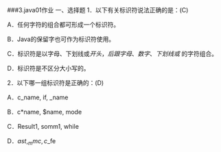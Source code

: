 ###3.java01作业
 一、选择题
1．以下有关标识符说法正确的是：(C)

A．任何字符的组合都可形成一个标识符。

B．Java的保留字也可作为标识符使用。

C．标识符是以字母、下划线或$开头，后跟字母、数字、下划线或$ 的字符组合。

D．标识符是不区分大小写的。

2．以下哪一组标识符是正确的：(D)

A．c_name,  if,  _name

B．c*name,  $name,  mode

C．Result1,  somm1,  while

D．$ast,  _mmc,  c$_fe